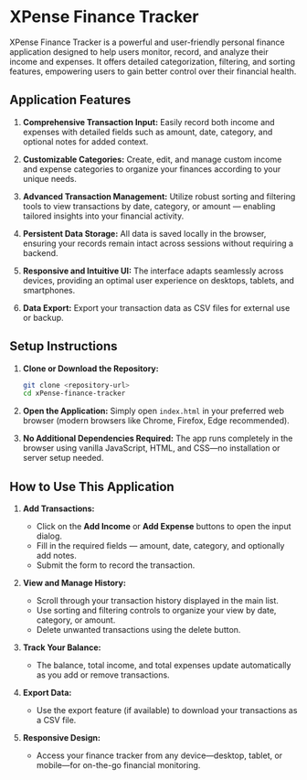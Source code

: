 # XPense Finance Tracker

XPense Finance Tracker is a powerful and user-friendly personal finance application designed to help users monitor, record, and analyze their income and expenses. It offers detailed categorization, filtering, and sorting features, empowering users to gain better control over their financial health.

## Application Features

1. **Comprehensive Transaction Input:**
   Easily record both income and expenses with detailed fields such as amount, date, category, and optional notes for added context.

2. **Customizable Categories:**
   Create, edit, and manage custom income and expense categories to organize your finances according to your unique needs.

3. **Advanced Transaction Management:**
   Utilize robust sorting and filtering tools to view transactions by date, category, or amount — enabling tailored insights into your financial activity.

4. **Persistent Data Storage:**
   All data is saved locally in the browser, ensuring your records remain intact across sessions without requiring a backend.

5. **Responsive and Intuitive UI:**
   The interface adapts seamlessly across devices, providing an optimal user experience on desktops, tablets, and smartphones.

6. **Data Export:**
   Export your transaction data as CSV files for external use or backup.

## Setup Instructions

1. **Clone or Download the Repository:**

   ```bash
   git clone <repository-url>
   cd xPense-finance-tracker
   ```

2. **Open the Application:**
   Simply open `index.html` in your preferred web browser (modern browsers like Chrome, Firefox, Edge recommended).

3. **No Additional Dependencies Required:**
   The app runs completely in the browser using vanilla JavaScript, HTML, and CSS—no installation or server setup needed.

## How to Use This Application

1. **Add Transactions:**

   * Click on the **Add Income** or **Add Expense** buttons to open the input dialog.
   * Fill in the required fields — amount, date, category, and optionally add notes.
   * Submit the form to record the transaction.

2. **View and Manage History:**

   * Scroll through your transaction history displayed in the main list.
   * Use sorting and filtering controls to organize your view by date, category, or amount.
   * Delete unwanted transactions using the delete button.

3. **Track Your Balance:**

   * The balance, total income, and total expenses update automatically as you add or remove transactions.

4. **Export Data:**

   * Use the export feature (if available) to download your transactions as a CSV file.

5. **Responsive Design:**

   * Access your finance tracker from any device—desktop, tablet, or mobile—for on-the-go financial monitoring.